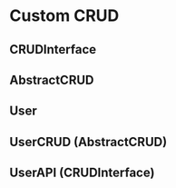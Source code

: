 # Custom CRUD 

## CRUDInterface


## AbstractCRUD


## User


## UserCRUD (AbstractCRUD)


## UserAPI (CRUDInterface)